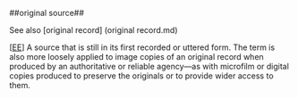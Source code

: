##original source##

See also [original record] (original record.md)

\[[EE](SOURCES.md#EE)\]  A source that is still in its first recorded or uttered form. The term is also more loosely applied to image copies of an original record when produced by an authoritative or reliable agency—as with microfilm or digital copies produced to preserve the originals or to provide wider access to them.
